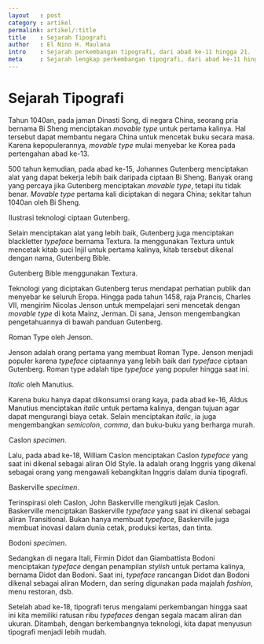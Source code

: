 ```yaml
---
layout   : post
category : artikel
permalink: artikel/:title
title    : Sejarah Tipografi
author   : El Nino H. Maulana
intro    : Sejarah perkembangan tipografi, dari abad ke-11 hingga 21.
meta     : Sejarah lengkap perkembangan tipografi, dari abad ke-11 hingga 21.
---
```


# Sejarah Tipografi

Tahun 1040an, pada jaman Dinasti Song, di negara China, seorang pria bernama Bi Sheng menciptakan *movable type* untuk pertama kalinya. Hal tersebut dapat membantu negara China untuk mencetak buku secara masa. Karena kepopulerannya, *movable type* mulai menyebar ke Korea pada pertengahan abad ke-13.

500 tahun kemudian, pada abad ke-15, Johannes Gutenberg menciptakan alat yang dapat bekerja lebih baik daripada ciptaan Bi Sheng. Banyak orang yang percaya jika Gutenberg menciptakan *movable type*, tetapi itu tidak benar. *Movable type* pertama kali diciptakan di negara China; sekitar tahun 1040an oleh Bi Sheng.

<img src="data:image/png;base64,R0lGODlhAQABAAD/ACwAAAAAAQABAAACADs=" data-src="https://cdn-images-1.medium.com/max/720/1*WwmRTo6hBfKgrG3OllmK-A.jpeg" alt="Ilustrasi Teknologi Ciptaan Gutenberg" title="Ilustrasi Teknologi Ciptaan Gutenberg"><span class="img-caption">Ilustrasi teknologi ciptaan Gutenberg.</span>

Selain menciptakan alat yang lebih baik, Gutenberg juga menciptakan blackletter *typeface* bernama Textura. Ia menggunakan Textura untuk mencetak kitab suci Injil untuk pertama kalinya, kitab tersebut dikenal dengan nama, Gutenberg Bible.

<img src="data:image/png;base64,R0lGODlhAQABAAD/ACwAAAAAAQABAAACADs=" data-src="https://cdn-images-1.medium.com/max/720/1*YoCscF_Wfx6XA16j_lZB-A.jpeg" alt="Gutenberg Bible Menggunakan Textura" title="Gutenberg Bible Menggunakan Textura"><span class="img-caption">Gutenberg Bible menggunakan Textura.</span>

Teknologi yang diciptakan Gutenberg terus mendapat perhatian publik dan menyebar ke seluruh Eropa. Hingga pada tahun 1458, raja Prancis, Charles VII, mengirim Nicolas Jenson untuk mempelajari seni mencetak dengan *movable type* di kota Mainz, Jerman. Di sana, Jenson mengembangkan pengetahuannya di bawah panduan Gutenberg.

<img src="data:image/png;base64,R0lGODlhAQABAAD/ACwAAAAAAQABAAACADs=" data-src="https://cdn-images-1.medium.com/max/720/1*SoHzq3EXZmUvA9ymLU7FCQ.jpeg" alt="Roman Type oleh Jenson" title="Roman Type oleh Jenson"><span class="img-caption">Roman Type oleh Jenson.</span>

Jenson adalah orang pertama yang membuat Roman Type. Jenson menjadi populer karena *typeface* ciptaannya yang lebih baik dari *typeface* ciptaan Gutenberg. Roman type adalah tipe *typeface* yang populer hingga saat ini.

<img src="data:image/png;base64,R0lGODlhAQABAAD/ACwAAAAAAQABAAACADs=" data-src="https://cdn-images-1.medium.com/max/720/1*_cf5kOgo2PcUagsH6sGUkQ.jpeg" alt="Italic oleh Manutius" title="Italic oleh Manutius"><span class="img-caption"><em>Italic</em> oleh Manutius.</span>

Karena buku hanya dapat dikonsumsi orang kaya, pada abad ke-16, Aldus Manutius menciptakan *italic* untuk pertama kalinya, dengan tujuan agar dapat mengurangi biaya cetak. Selain menciptakan *italic*, ia juga mengembangkan *semicolon*, *comma*, dan buku-buku yang berharga murah.

<img src="data:image/png;base64,R0lGODlhAQABAAD/ACwAAAAAAQABAAACADs=" data-src="https://cdn-images-1.medium.com/max/720/1*a_1L3pYwMquKN2ouFjzAnQ.jpeg" alt="Caslon Specimen" title="Caslon Specimen"><span class="img-caption">Caslon <em>specimen</em>.</span>

Lalu, pada abad ke-18, William Caslon menciptakan Caslon *typeface* yang saat ini dikenal sebagai aliran Old Style. Ia adalah orang Inggris yang dikenal sebagai orang yang mengawali kebangkitan Inggris dalam dunia tipografi.

<img src="data:image/png;base64,R0lGODlhAQABAAD/ACwAAAAAAQABAAACADs=" data-src="https://cdn-images-1.medium.com/max/720/1*Wb_OTVNWPLJ2F4hzmX21PA.jpeg" alt="Baskerville Specimen" title="Baskerville Specimen"><span class="img-caption">Baskerville <em>specimen</em>.</span>

Terinspirasi oleh Caslon, John Baskerville mengikuti jejak Caslon. Baskerville menciptakan Baskerville *typeface* yang saat ini dikenal sebagai aliran Transitional. Bukan hanya membuat *typeface*, Baskerville juga membuat inovasi dalam dunia cetak, produksi kertas, dan tinta.

<img src="data:image/png;base64,R0lGODlhAQABAAD/ACwAAAAAAQABAAACADs=" data-src="https://cdn-images-1.medium.com/max/720/1*ulJGrSj4EaOECpGpzcLwPQ.jpeg" alt="Bodoni Specimen" title="Bodoni Specimen"><span class="img-caption">Bodoni <em>specimen</em>.</span>

Sedangkan di negara Itali, Firmin Didot dan Giambattista Bodoni menciptakan *typeface* dengan penampilan *stylish* untuk pertama kalinya, bernama Didot dan Bodoni. Saat ini, *typeface* rancangan Didot dan Bodoni dikenal sebagai aliran Modern, dan sering digunakan pada majalah *fashion*, menu restoran, dsb.

Setelah abad ke-18, tipografi terus mengalami perkembangan hingga saat ini kita memiliki ratusan ribu *typefaces* dengan segala macam aliran dan ukuran. Ditambah, dengan berkembangnya teknologi, kita dapat menyusun tipografi menjadi lebih mudah.
